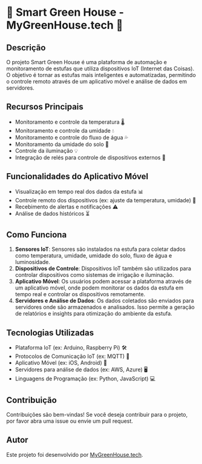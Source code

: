 # 🌿 Smart Green House - MyGreenHouse.tech 🏡

## Descrição
O projeto Smart Green House é uma plataforma de automação e monitoramento de estufas que utiliza dispositivos IoT (Internet das Coisas). O objetivo é tornar as estufas mais inteligentes e automatizadas, permitindo o controle remoto através de um aplicativo móvel e análise de dados em servidores.

## Recursos Principais
- Monitoramento e controle da temperatura 🌡️
- Monitoramento e controle da umidade 💧
- Monitoramento e controle do fluxo de água 💦
- Monitoramento da umidade do solo 🌱
- Controle da iluminação 💡
- Integração de relés para controle de dispositivos externos 🔌

## Funcionalidades do Aplicativo Móvel
- Visualização em tempo real dos dados da estufa 📊
- Controle remoto dos dispositivos (ex: ajuste da temperatura, umidade) 📲
- Recebimento de alertas e notificações ⚠️
- Análise de dados históricos ⏳

## Como Funciona
1. **Sensores IoT**: Sensores são instalados na estufa para coletar dados como temperatura, umidade, umidade do solo, fluxo de água e luminosidade.
2. **Dispositivos de Controle**: Dispositivos IoT também são utilizados para controlar dispositivos como sistemas de irrigação e iluminação.
3. **Aplicativo Móvel**: Os usuários podem acessar a plataforma através de um aplicativo móvel, onde podem monitorar os dados da estufa em tempo real e controlar os dispositivos remotamente.
4. **Servidores e Análise de Dados**: Os dados coletados são enviados para servidores onde são armazenados e analisados. Isso permite a geração de relatórios e insights para otimização do ambiente da estufa.

## Tecnologias Utilizadas
- Plataforma IoT (ex: Arduino, Raspberry Pi) 🛠️
- Protocolos de Comunicação IoT (ex: MQTT) 📡
- Aplicativo Móvel (ex: iOS, Android) 📱
- Servidores para análise de dados (ex: AWS, Azure) 🖥️
- Linguagens de Programação (ex: Python, JavaScript) 💻

## Contribuição
Contribuições são bem-vindas! Se você deseja contribuir para o projeto, por favor abra uma issue ou envie um pull request.

## Autor
Este projeto foi desenvolvido por [MyGreenHouse.tech](https://www.mygreenhouse.tech).
